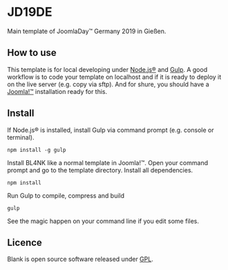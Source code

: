 # JD19DE

Main template of JoomlaDay™ Germany 2019 in Gießen.

## How to use

This template is for local developing under [Node.js®](http://nodejs.org/) and [Gulp](https://gulpjs.com/). A good workflow is to code your template on localhost and if it is ready to deploy it on the live server (e.g. copy via sftp). And for shure, you should have a [Joomla!™](https://www.joomla.org/) installation ready for this.

## Install

If Node.js® is installed, install Gulp via command prompt (e.g. console or terminal).

    npm install -g gulp

Install BL4NK like a normal template in Joomla!™. Open your command prompt and go to the template directory. Install all dependencies.

    npm install

Run Gulp to compile, compress and build

    gulp

See the magic happen on your command line if you edit some files.

## Licence

Blank is open source software released under [GPL](http://www.gnu.org/licenses/gpl-2.0.txt).

